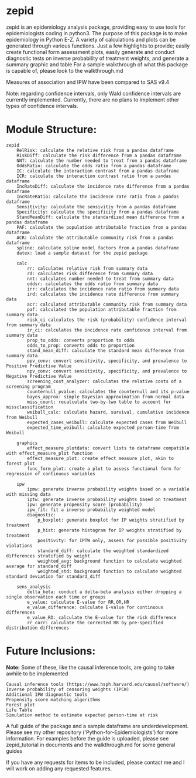 # zepid
zepid is an epidemiology analysis package, providing easy to use tools for epidemiologists coding in python3. The purpose of this package is to make epidemiology in Python E-Z. A variety of calculations and plots can be generated through various functions. Just a few highlights to provide; easily create functional form assessment plots, easily generate and conduct diagnostic tests on inverse probability of treatment weights, and generate a summary graphic and table
For a sample walkthrough of what this package is capable of, please look to the walkthrough.md 

Measures of association and IPW have been compared to SAS v9.4

Note: regarding confidence intervals, only Wald confidence intervals are currently implemented. Currently, there are no plans to implement other types of confidence intervals. 

# Module Structure:
    zepid
        RelRisk: calculate the relative risk from a pandas dataframe
        RiskDiff: calculate the risk difference from a pandas dataframe
        NNT: calculate the number needed to treat from a pandas dataframe
        OddsRatio: calculate the odds ratio from a pandas dataframe
        IC: calculate the interaction contrast from a pandas dataframe
        ICR: calculate the interaction contrast ratio from a pandas dataframe
        IncRateDiff: calculate the incidence rate difference from a pandas dataframe
        IncRateRatio: calculate the incidence rate ratio from a pandas dataframe
        Sensitivity: calculate the sensivitiy from a pandas dataframe
        Specificity: calculate the specificity from a pandas dataframe
        StandMeanDiff: calculate the standardized mean difference from a pandas dataframe
        PAF: calculate the population attributable fraction from a pandas dataframe
        ACR: calculate the attributable community risk from a pandas dataframe
        spline: calculate spline model factors from a pandas dataframe
        datex: load a sample dataset for the zepid package
        
        calc
            rr: calculates relative risk from summary data
            rd: calculates risk difference from summary data
            nnt: calculates number needed to treat from summary data
            oddsr: calculates the odds ratio from summary data
            irr: calculates the incidence rate ratio from summary data
            ird: calculates the incidence rate difference from summary data
            acr: calculated attributable community risk from summary data
            paf: calculated the population attributable fraction from summary data
            risk_ci calculates the risk (probability) confidence interval from summary data
            ir_ci: calculates the incidence rate confidence interval from summary data
            prop_to_odds: converts proportion to odds
            odds_to_prop: converts odds to proportion
            stand_mean_diff: calculate the standard mean difference from summary data
            ppv_conv: convert sensitivity, specificity, and prevalence to Positive Predictive Value
            npv_conv: convert sensitivity, specificity, and prevalence to Negative Predictive Value
            screening_cost_analyzer: calculates the relative costs of a screening program
            counternull_pvalue: calculates the counternull and its p-value
            bayes_approx: simple Bayesian approximation from normal data        
            miss_count: recalculate two-by-two table to account for missclassification
            weibull_calc: calculate hazard, survival, cumulative incidence from Weibull
            expected_cases_weibull: calculate expected cases from Weibull
            expected_time_weibull: calculate expected person-time from Weibull
            
        graphics
            effect_measure_plotdata: convert lists to dataframe compatible with effect_measure_plot function
            effect_measure_plot: create effect measure plot, akin to forest plot
            func_form_plot: create a plot to assess functional form for regression of continuous variables
            
        ipw
            ipmw: generate inverse probability weights based on a variable with missing data
            iptw: generate inverse probability weights based on treatment
            ipw: generate propensity score (probability)
            ipw_fit: fit a inverse probability weighted model
            diagnostic:
                p_boxplot: generate boxplot for IP weights stratified by treatment
                p_hist: generate histogram for IP weights stratified by treatment
                positivity: for IPTW only, assess for possible positivity violations
                standard_diff: calculate the weighted standardized differences stratified by weight
                weighted_avg: background function to calculate weighted average for standard_diff
                weighted_std: background function to calculate weighted standard deviation for standard_diff
                
        sens_analysis
            delta_beta: conduct a delta-beta analysis either dropping a single observation each time or groups
            e_value: calculate E-value for RR,OR,HR
            e_value_difference: calculate E-value for continuous differences
            e_value_RD: calculate the E-value for the risk difference
            rr_corr: calculate the corrected RR by pre-specified distribution differences

# Future Inclusions:
**Note:** Some of these, like the causal inference tools, are going to take awhile to be implemented

    Causal inference tools (https://www.hsph.harvard.edu/causal/software/) 
    Inverse probability of censoring weights (IPCW)
    Additional IPW diagnostic tools
    Propensity score matching algorithms
    Forest plot
    Life Table 
    Simulation method to estimate expected person-time at risk

A full guide of the package and a sample dataframe are underdevelopment. Please see my other repository ('Python-for-Epidemiologists') for more information. For examples before the guide is uploaded, please see zepid_tutorial in documents and the walkthrough.md for some general guides

If you have any requests for items to be included, please contact me and I will work on adding any requested features. 
